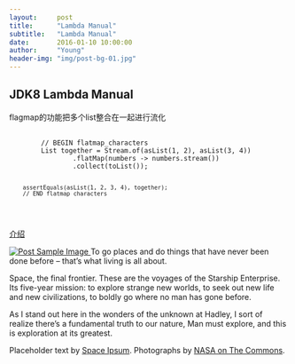 ```yaml
---
layout:     post
title:      "Lambda Manual"
subtitle:   "Lambda Manual"
date:       2016-01-10 10:00:00
author:     "Young"
header-img: "img/post-bg-01.jpg"
---
```


<p></p>
<h2 class="section-heading">JDK8 Lambda Manual</h2>

<p>flagmap的功能把多个list整合在一起进行流化</p>
<pre>
  <code class="java">
        // BEGIN flatmap_characters
        List<Integer> together = Stream.of(asList(1, 2), asList(3, 4))
                .flatMap(numbers -> numbers.stream())
                .collect(toList());

        assertEquals(asList(1, 2, 3, 4), together);
        // END flatmap_characters
</code>
</pre>
<p><a href="http://cywhoyi.iteye.com/blog/2225792">介绍</a></p>

<a href="#">
    <img src="{{ site.baseurl }}/img/post-bg-02.jpg" alt="Post Sample Image">
</a>
<span class="caption text-muted">To go places and do things that have never been done before – that’s what living is all about.</span>

<p>Space, the final frontier. These are the voyages of the Starship Enterprise. Its five-year mission: to explore strange new worlds, to seek out new life and new civilizations, to boldly go where no man has gone before.</p>

<p>As I stand out here in the wonders of the unknown at Hadley, I sort of realize there’s a fundamental truth to our nature, Man must explore, and this is exploration at its greatest.</p>

<p>Placeholder text by <a href="http://spaceipsum.com/">Space Ipsum</a>. Photographs by <a href="https://www.flickr.com/photos/nasacommons/">NASA on The Commons</a>.</p>
